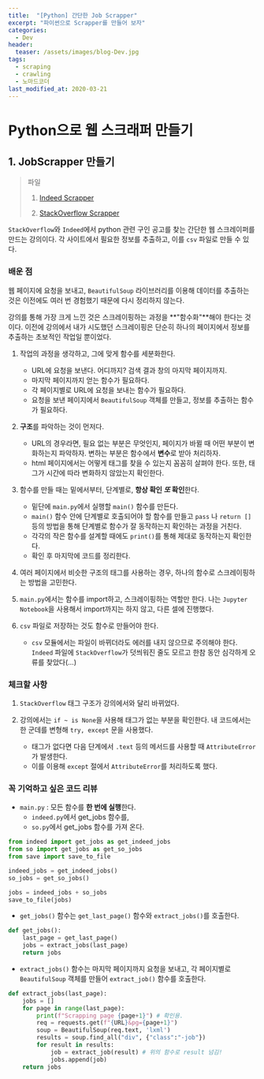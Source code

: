 ```yaml
---
title:  "[Python] 간단한 Job Scrapper"
excerpt: "파이썬으로 Scrapper를 만들어 보자"
categories:
  - Dev
header:
  teaser: /assets/images/blog-Dev.jpg
tags:
  - scraping
  - crawling
  - 노마드코더
last_modified_at: 2020-03-21
---
```






# Python으로 웹 스크래퍼 만들기



## 1. JobScrapper 만들기


> 파일
>
> 1. [Indeed Scrapper](https://github.com/sirzzang/Scraping/blob/master/%5BNomadCoder%5Dmaking%20web%20scraper%20with%20Python_Indeed.ipynb)
>
> 2. [StackOverflow Scrapper](https://github.com/sirzzang/Scraping/blob/master/%5BNomadCoder%5Dmaking%20web%20scraper%20with%20Python_StackOverflow.ipynb)

 `StackOverflow`와 `Indeed`에서 python 관련 구인 공고를 찾는 간단한 웹 스크레이퍼를 만드는 강의이다. 각 사이트에서 필요한 정보를 추출하고, 이를 `csv` 파일로 만들 수 있다. 



### 배운 점

 웹 페이지에 요청을 보내고, `BeautifulSoup` 라이브러리를 이용해 데이터를 추출하는 것은 이전에도 여러 번 경험했기 때문에 다시 정리하지 않는다.

 강의를 통해 가장 크게 느낀 것은 스크레이핑하는 과정을 **"함수화"**해야 한다는 것이다. 이전에 강의에서 내가 시도했던 스크레이핑은 단순히 하나의 페이지에서 정보를 추출하는 초보적인 작업일 뿐이었다.

1. 작업의 과정을 생각하고, 그에 맞게 함수를 세분화한다.
   * URL에 요청을 보낸다. 어디까지? 검색 결과 창의 마지막 페이지까지.
   * 마지막 페이지까지 얻는 함수가 필요하다.
   * 각 페이지별로 URL에 요청을 보내는 함수가 필요하다.
   * 요청을 보낸 페이지에서 `BeautifulSoup` 객체를 만들고, 정보를 추출하는 함수가 필요하다.

2. **구조**를 파악하는 것이 먼저다.
   * URL의 경우라면, 필요 없는 부분은 무엇인지, 페이지가 바뀔 때 어떤 부분이 변화하는지 파악하자. 변하는 부분은 함수에서 **변수**로 받아 처리하자.
   * html 페이지에서는 어떻게 태그를 찾을 수 있는지 꼼꼼히 살펴야 한다. 또한, 태그가 시간에 따라 변화하지 않았는지 확인한다. 
   
3. 함수를 만들 때는 밑에서부터, 단계별로, **항상 확인 *또* 확인**한다.
   * 밑단에 `main.py`에서 실행할 `main()` 함수를 만든다.
   * `main()` 함수 안에 단계별로 호출되어야 할 함수를 만들고 `pass` 나 `return []` 등의 방법을 통해 단계별로 함수가 잘 동작하는지 확인하는 과정을 거친다.
   * 각각의 작은 함수를 설계할 때에도 `print()`를 통해 제대로 동작하는지 확인한다.
   * 확인 후 마지막에 코드를 정리한다.
   
4. 여러 페이지에서 비슷한 구조의 태그를 사용하는 경우, 하나의 함수로 스크레이핑하는 방법을 고민한다.

5. `main.py`에서는 함수를 import하고, 스크레이핑하는 역할만 한다. 나는 `Jupyter Notebook`을 사용해서 import까지는 하지 않고, 다른 셀에 진행했다.

6. `csv` 파일로 저장하는 것도 함수로 만들어야 한다.
   * `csv` 모듈에서는 파일이 바뀌더라도 에러를 내지 않으므로 주의해야 한다. `Indeed` 파일에 `StackOverflow`가 덧씌워진 줄도 모르고 한참 동안 심각하게 오류를 찾았다(...)





### 체크할 사항

1. `StackOverflow` 태그 구조가 강의에서와 달리 바뀌었다.

2. 강의에서는 `if ~ is None`을 사용해 태그가 없는 부분을 확인한다. 내 코드에서는 한 군데를 변형해 `try, except` 문을 사용했다.

   * 태그가 없다면 다음 단계에서 `.text` 등의 메서드를 사용할 때 `AttributeError`가 발생한다.
   * 이를 이용해 `except` 절에서 `AttributeError`를 처리하도록 했다.






### 꼭 기억하고 싶은 코드 리뷰

* `main.py` : 모든 함수를 **한 번에 실행**한다.
  * `indeed.py`에서 get_jobs 함수를,
  * `so.py`에서 get_jobs 함수를 가져 온다.

```python
from indeed import get_jobs as get_indeed_jobs
from so import get_jobs as get_so_jobs
from save import save_to_file

indeed_jobs = get_indeed_jobs()
so_jobs = get_so_jobs()

jobs = indeed_jobs + so_jobs
save_to_file(jobs)

```

* `get_jobs()` 함수는 `get_last_page()` 함수와 `extract_jobs()`를 호출한다.

```python
def get_jobs():
    last_page = get_last_page()
    jobs = extract_jobs(last_page)
    return jobs
```

* `extract_jobs()` 함수는 마지막 페이지까지 요청을 보내고, 각 페이지별로 `BeautifulSoup` 객체를 만들어 `extract_job()` 함수를 호출한다.

```python
def extract_jobs(last_page):
    jobs = []
    for page in range(last_page):
        print(f"Scrapping page {page+1}") # 확인용.
        req = requests.get(f"{URL}&pg={page+1}")
        soup = BeautifulSoup(req.text, 'lxml')
        results = soup.find_all("div", {"class":"-job"})
        for result in results:
            job = extract_job(result) # 위의 함수로 result 넘김!
            jobs.append(job)   
    return jobs

```

